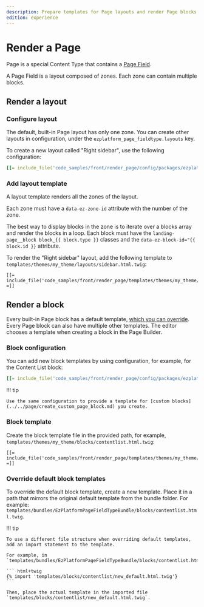 ```yaml
---
description: Prepare templates for Page layouts and render Page blocks.
edition: experience
---
```


# Render a Page

Page is a special Content Type that contains a [Page Field](../../../api/field_types_reference/pagefield.md).

A Page Field is a layout composed of zones. Each zone can contain multiple blocks.

## Render a layout

### Configure layout

The default, built-in Page layout has only one zone.
You can create other layouts in configuration, under the `ezplatform_page_fieldtype.layouts` key.

To create a new layout called "Right sidebar", use the following configuration:

``` yaml
[[= include_file('code_samples/front/render_page/config/packages/ezplatform_page_fieldtype.yaml', 0, 13) =]]
```

### Add layout template

A layout template renders all the zones of the layout.

Each zone must have a `data-ez-zone-id` attribute with the number of the zone.

The best way to display blocks in the zone is to iterate over a blocks array and render the blocks in a loop.
Each block must have the `landing-page__block block_{{ block.type }}` classes and the `data-ez-block-id="{{ block.id }}` attribute.

To render the "Right sidebar" layout, add the following template to `templates/themes/my_theme/layouts/sidebar.html.twig`:

``` html+twig hl_lines="5"
[[= include_file('code_samples/front/render_page/templates/themes/my_theme/layouts/sidebar.html.twig') =]]
```

## Render a block

Every built-in Page block has a default template, [which you can override](#override-default-block-templates).
Every Page block can also have multiple other templates.
The editor chooses a template when creating a block in the Page Builder.

### Block configuration

You can add new block templates by using configuration, for example, for the Content List block:

``` yaml
[[= include_file('code_samples/front/render_page/config/packages/ezplatform_page_fieldtype.yaml', 0, 1) =]][[= include_file('code_samples/front/render_page/config/packages/ezplatform_page_fieldtype.yaml', 13, 19) =]]
```

!!! tip

    Use the same configuration to provide a template for [custom blocks](../../page/create_custom_page_block.md) you create.

### Block template

Create the block template file in the provided path, for example, `templates/themes/my_theme/blocks/contentlist.html.twig`:

``` html+twig
[[= include_file('code_samples/front/render_page/templates/themes/my_theme/blocks/contentlist.html.twig') =]]
```

### Override default block templates

To override the default block template, create a new template.
Place it in a path that mirrors the original default template from the bundle folder.
For example:
`templates/bundles/EzPlatformPageFieldTypeBundle/blocks/contentlist.html.twig`.

!!! tip

    To use a different file structure when overriding default templates,
    add an import statement to the template.

    For example, in `templates/bundles/EzPlatformPageFieldTypeBundle/blocks/contentlist.html.twig`:

    ``` html+twig
    {% import 'templates/blocks/contentlist/new_default.html.twig'}
    ```

    Then, place the actual template in the imported file `templates/blocks/contentlist/new_default.html.twig`.
    
